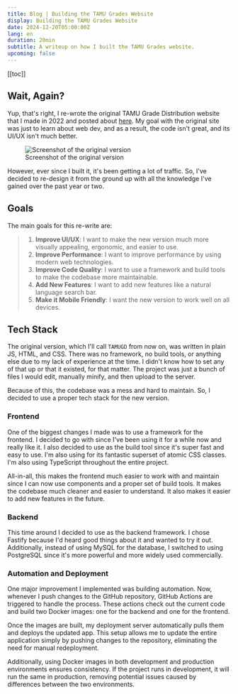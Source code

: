 ```yaml
---
title: Blog | Building the TAMU Grades Website
display: Building the TAMU Grades Website
date: 2024-12-20T05:00:00Z
lang: en
duration: 20min
subtitle: A writeup on how I built the TAMU Grades website.
upcoming: false
---
```


[[toc]]

## Wait, Again?

Yup, that's right, I re-wrote the original TAMU Grade Distribution website that I made in 2022 and posted about [here](/posts/tamugd-writeup). My goal with the original site was just to learn about web dev, and as a result, the code isn't great, and its UI/UX isn't much better.

<figure>
  <img src="/assets/posts/tamugd-writeup/final-product.png" alt="Screenshot of the original version" rounded-lg dark:border-1 border--c-tertiary />
  <figcaption class="caption">Screenshot of the original version</figcaption>
</figure>

However, ever since I built it, it's been getting a lot of traffic. So, I've decided to re-design it from the ground up with all the knowledge I've gained over the past year or two.

## Goals

The main goals for this re-write are:

> 1. **Improve UI/UX**: I want to make the new version much more visually appealing, ergonomic, and easier to use.
> 2. **Improve Performance**: I want to improve performance by using modern web technologies.
> 3. **Improve Code Quality**: I want to use a framework and build tools to make the codebase more maintainable.
> 4. **Add New Features**: I want to add new features like a natural language search bar.
> 5. **Make it Mobile Friendly**: I want the new version to work well on all devices.

## Tech Stack

The original version, which I'll call `TAMUGD` from now on, was written in plain JS, HTML, and CSS. There was no framework, no build tools, or anything else due to my lack of experience at the time. I didn't know how to set any of that up or that it existed, for that matter. The project was just a bunch of files I would edit, manually minify, and then upload to the server.

Because of this, the codebase was a mess and hard to maintain. So, I decided to use a proper tech stack for the new version.

### Frontend

One of the biggest changes I made was to use a framework for the frontend. I decided to go with <GithubLink repo="vuejs/vue" /> since I've been using it for a while now and really like it. I also decided to use <GithubLink repo="vitejs/vite" /> as the build tool since it's super fast and easy to use. I'm also using <GithubLink repo="unocss/unocss" /> for its fantastic superset of atomic CSS classes. I'm also using TypeScript throughout the entire project.

All-in-all, this makes the frontend much easier to work with and maintain since I can now use components and a proper set of build tools. It makes the codebase much cleaner and easier to understand. It also makes it easier to add new features in the future.

### Backend

This time around I decided to use <GithubLink repo="fastify/fastify" /> as the backend framework. I chose Fastify because I'd heard good things about it and wanted to try it out. Additionally, instead of using MySQL for the database, I switched to using PostgreSQL since it's more powerful and more widely used commercially.

### Automation and Deployment

One major improvement I implemented was building automation. Now, whenever I push changes to the GitHub repository, GitHub Actions are triggered to handle the process. These actions check out the current code and build two Docker images: one for the backend and one for the frontend.

Once the images are built, my deployment server automatically pulls them and deploys the updated app. This setup allows me to update the entire application simply by pushing changes to the repository, eliminating the need for manual redeployment.

Additionally, using Docker images in both development and production environments ensures consistency. If the project runs in development, it will run the same in production, removing potential issues caused by differences between the two environments.
